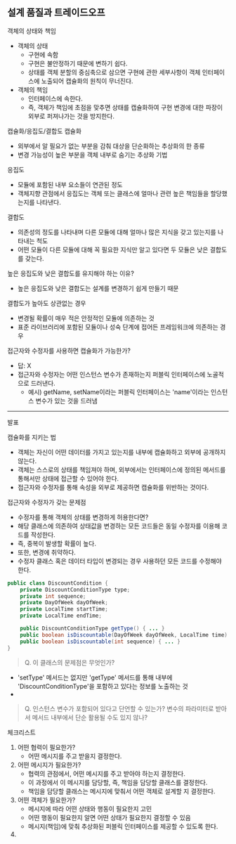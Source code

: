## 설계 품질과 트레이드오프

객체의 상태와 책임
- 객체의 상태
	- 구현에 속함
	- 구현은 불안정하기 때문에 변하기 쉽다.
	- 상태를 객체 분할의 중심축으로 삼으면 구현에 관한 세부사항이 객체 인터페이스에 노출되어 캡슐화의 원칙이 무너진다.
- 객체의 책임
	- 인터페이스에 속한다.
	- 즉, 객체가 책임에 초점을 맞추면 상태를 캡슐화하여 구현 변경에 대한 파장이 외부로 퍼져나가는 것을 방지한다.


캡슐화/응집도/결합도
캡슐화
- 외부에서 알 필요가 없는 부분을 감춰 대상을 단순화하는 추상화의 한 종류
- 변경 가능성이 높은 부분을 객체 내부로 숨기는 추상화 기법

응집도
- 모듈에 포함된 내부 요소들이 연관된 정도
- 객체지향 관점에서 응집도는 객체 또는 클래스에 얼마나 관련 높은 책임들을 할당했는지를 나타낸다.


결합도
 - 의존성의 정도를 나타내며 다른 모듈에 대해 얼마나 많은 지식을 갖고 있는지를 나타내는 척도
- 어떤 모듈이 다른 모듈에 대해 꼭 필요한 지식만 알고 있다면 두 모듈은 낮은 결합도를 갖는다.


높은 응집도와 낮은 결합도를 유지해야 하는 이유?
- 높은 응집도와 낮은 결합도는 설계를 변경하기 쉽게 만들기 때문

결합도가 높아도 상관없는 경우
- 변경될 확률이 매우 적은 안정적인 모듈에 의존하는 것
- 표준 라이브러리에 포함된 모듈이나 성숙 단계에 접어든 프레임워크에 의존하는 경우


접근자와 수정자를 사용하면 캡슐화가 가능한가?
- 답: X
- 접근자와 수정자는 어떤 인스턴스 변수가 존재하는지 퍼블릭 인터페이스에 노골적으로 드러낸다.
	- 예시) getName, setName이라는 퍼블릭 인터페이스는 'name'이라는 인스턴스 변수가 있는 것을 드러냄


---
발표

캡슐화를 지키는 법
- 객체는 자신이 어떤 데이터를 가지고 있는지를 내부에 캡슐화하고 외부에 공개하지 않는다.
- 객체는 스스로의 상태를 책임져야 하며, 외부에서는 인터페이스에 정의된 메서드를 통해서만 상태에 접근할 수 있어야 한다.
- 접근자와 수정자를 통해 속성을 외부로 제공하면 캡슐화를 위반하는 것이다.

접근자와 수정자가 갖는 문제점
- 수정자를 통해 객체의 상태를 변경하게 허용한다면?
- 해당 클래스에 의존하여 상태값을 변경하는 모든 코드들은 동일 수정자를 이용해 코드를 작성한다.
- 즉, 중복이 발생할 확률이 높다.
- 또한, 변경에 취약하다.
- 수정자 클래스 혹은 데이터 타입이 변경되는 경우 사용하던 모든 코드를 수정해야 한다.

```java
public class DiscountCondition {
	private DiscountConditionType type;
	private int sequence;
	private DayOfWeek dayOfWeek;
	private LocalTime startTime;
	private LocalTime endTime;

	public DiscountConditionType getType() { ... }
	public boolean isDiscountable(DayOfWeek dayOfWeek, LocalTime time) { ... }
	public boolean isDiscountable(int sequence) { ... }
}
```

> Q. 이 클래스의 문제점은 무엇인가?
- 'setType' 메서드는 없지만 'getType' 메서드를 통해 내부에 'DiscountConditionType'을 포함하고 있다는 정보를 노출하는 것
- 


> Q. 인스턴스 변수가 포함되어 있다고 단언할 수 있는가?
> 변수의 파라미터로 받아서 메서드 내부에서 단순 활용될 수도 있지 않나?






체크리스트
1. 어떤 협력이 필요한가?
	- 어떤 메시지를 주고 받을지 결정한다.
2. 어떤 메시지가 필요한가?
	- 협력의 관점에서, 어떤 메시지를 주고 받아야 하는지 결정한다.
	- 이 과정에서 이 메시지를 담당할, 즉, 책임을 담당할 클래스를 결정한다.
	- 책임을 담당할 클래스는 메시지에 맞춰서 어떤 객체로 설계할 지 결정한다.
3. 어떤 객체가 필요한가?
	- 메시지에 따라 어떤 상태와 행동이 필요한지 고민
	- 어떤 행동이 필요한지 알면 어떤 상태가 필요한지 결정할 수 있음
	- 메시지(책임)에 맞춰 추상화된 퍼블릭 인터페이스를 제공할 수 있도록 한다.
1. 
